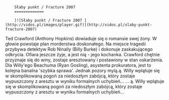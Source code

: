 
        Słaby punkt / Fracture 2007 
        =============
        
        [![Słaby punkt / Fracture 2007 ](http://vidos.pl/images/player.gif)](http://vidos.pl/slaby-punkt-fracture-2007)
        
        
 Ted Crawford (Anthony Hopkins) dowiaduje się o romansie swej żony. W głowie powstaje plan morderstwa doskonałego. Na miejsce tragedii przybywa detektyw Rob Ninally (Billy Burke) i dokonuje zaskakującego odkrycia. Ofiara jeszcze żyje, a jest nią - jego kochanka. Crawford chętnie przyznaje się do winy, zostaje aresztowany i postawiony w stan oskarżenia. Dla Willy'ego Beachuma (Ryan Gosling), asystenta prokuratora, jest to kolejna banalna 'szybka sprawa'. Jednak pozory mylą.ą. Willy wplątuje się w skomplikowaną pogoń za niedoszłym zabójcą, który zostaje wypuszczony z aresztu w wyniku formalnych uchybień...  ... ą. Willy wplątuje się w skomplikowaną pogoń za niedoszłym zabójcą, który zostaje wypuszczony z aresztu w wyniku formalnych uchybień...
    